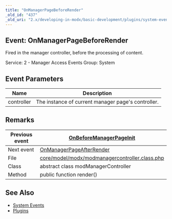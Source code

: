 ```yaml
---
title: "OnManagerPageBeforeRender"
_old_id: "437"
_old_uri: "2.x/developing-in-modx/basic-development/plugins/system-events/onmanagerpagebeforerender"
---
```


## Event: OnManagerPageBeforeRender

Fired in the manager controller, before the processing of content.

Service: 2 - Manager Access Events 
Group: System

## Event Parameters

| Name       | Description                                        |
| ---------- | -------------------------------------------------- |
| controller | The instance of current manager page's controller. |

## Remarks

| Previous event | [OnBeforeManagerPageInit](developing-in-modx/basic-development/plugins/system-events/onbeforemanagerpageinit "OnBeforeManagerPageInit")            |
| -------------- | -------------------------------------------------------------------------------------------------------------------------------------------------- |
| Next event     | [OnManagerPageAfterRender](developing-in-modx/basic-development/plugins/system-events/onmanagerpageafterrender "OnManagerPageAfterRender")         |
| File           | [core/model/modx/modmanagercontroller.class.php](https://github.com/modxcms/revolution/blob/master/core/model/modx/modmanagercontroller.class.php) |
| Class          | abstract class modManagerController                                                                                                                |
| Method         | public function render()                                                                                                                           |

## See Also

- [System Events](extending-modx/plugins/system-events "System Events")
- [Plugins](extending-modx/plugins "Plugins")